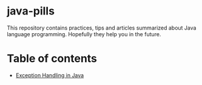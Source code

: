 # java-pills

This repository contains practices, tips and articles summarized about Java language programming. Hopefully they help you in the future.

Table of contents
=================

* [Exception Handling in Java]()
